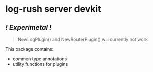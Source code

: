 # log-rush  server devkit

## *! Experimetal !*

> NewLogPlugin() and NewRouterPlugin() will currently not work

This package contains:
- common type annotations
- utility functions for plugins

